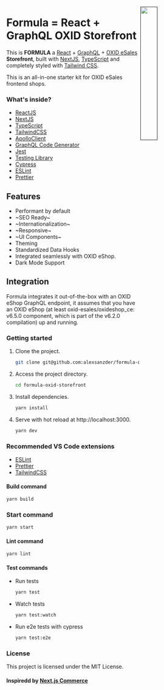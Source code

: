 [<img align="right" src="https://github.com/alexsanzder/formula-oxid-storefront/blob/main/public/favicon.svg?sanitize=true" width="30%">]()
# Formula = React + GraphQL OXID Storefront

This is __FORMULA__ a [React](https://reactjs.org) + [GraphQL](https://github.com/OXID-eSales/graphql-storefront-module) + [OXID eSales](https://oxid-esales.com) __Storefront__, built with [NextJS](https://www.nextjs.org), [TypeScript](https://www.typescriptlang.org/) and completely styled with [Tailwind CSS](https://tailwindcss.com/).

This is an all-in-one starter kit for OXID eSales frontend shops.

### What's inside?

- [ReactJS](https://reactjs.org)
- [NextJS](https://www.nextjs.org)
- [TypeScript](https://www.typescriptlang.org)
- [TailwindCSS](https://tailwindcss.com)
- [ApolloClient](https://www.apollographql.com/docs/react/)
- [GraphQL Code Generator](https://www.graphql-code-generator.com/)
- [Jest](https://jestjs.io)
- [Testing Library](https://testing-library.com)
- [Cypress](https://www.cypress.io)
- [ESLint](https://eslint.org)
- [Prettier](https://prettier.io)


## Features

- Performant by default
- ~SEO Ready~
- ~Internationalization~
- ~Responsive~
- ~UI Components~
- Theming
- Standardized Data Hooks
- Integrated seamlessly with OXID eShop.
- Dark Mode Support

## Integration

Formula integrates it out-of-the-box with an OXID eShop GraphQL endpoint, it assumes that you have an OXID eShop (at least oxid-esales/oxideshop_ce: v6.5.0 component, which is part of the v6.2.0 compilation) up and running.

### Getting started

1. Clone the project.

   ```bash
   git clone git@github.com:alexsanzder/formula-oxid-storefront.git
   ```

2. Access the project directory.

   ```bash
   cd formula-oxid-storefront
   ```

3. Install dependencies.

   ```bash
   yarn install
   ```

5. Serve with hot reload at http://localhost:3000.
   ```bash
   yarn dev
   ```

### Recommended VS Code extensions

- [ESLint](https://marketplace.visualstudio.com/items?itemName=dbaeumer.vscode-eslint)
- [Prettier](https://marketplace.visualstudio.com/items?itemName=esbenp.prettier-vscode)
- [TailwindCSS](https://marketplace.visualstudio.com/items?itemName=bradlc.vscode-tailwindcss)

#### Build command

```bash
yarn build
```
### Start command
   ```bash
   yarn start
   ```

#### Lint command

  ```bash
 yarn lint
  ```

#### Test commands

- Run tests
  ```bash
  yarn test
  ```
- Watch tests
  ```bash
  yarn test:watch
  ```
- Run e2e tests with cypress
  ```bash
  yarn test:e2e
  ```

### License

This project is licensed under the MIT License.

#### Inspiredd by [Next.js Commerce]("nextjs.org/commerce")
